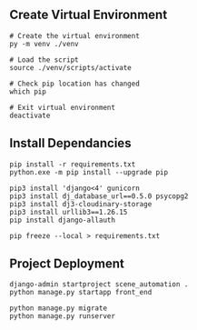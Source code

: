 ## Create Virtual Environment

``` 
# Create the virtual environment
py -m venv ./venv

# Load the script
source ./venv/scripts/activate

# Check pip location has changed
which pip

# Exit virtual environment
deactivate
```

## Install Dependancies

```
pip install -r requirements.txt
python.exe -m pip install --upgrade pip

pip3 install 'django<4' gunicorn
pip3 install dj_database_url==0.5.0 psycopg2
pip3 install dj3-cloudinary-storage
pip3 install urllib3==1.26.15
pip install django-allauth
```

```
pip freeze --local > requirements.txt
```

## Project Deployment
```
django-admin startproject scene_automation .
python manage.py startapp front_end

python manage.py migrate
python manage.py runserver
```